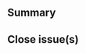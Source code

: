 ## Summary <!-- Add a brief description of this PR below this line -->

## Close issue(s) <!-- Add "Close" and the issue number below this line, for example: "Close #123" -->
